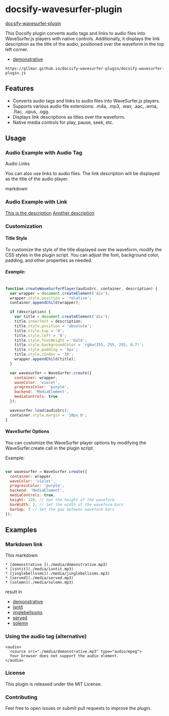 # docsify-wavesurfer-plugin

[docsify-wavesurfer-plugin](https://gllmar.github.io/docsify-wavesurfer-plugin/#/)

This Docsify plugin converts audio tags and links to audio files into WaveSurfer.js players with native controls. Additionally, it displays the link description as the title of the audio, positioned over the waveform in the top left corner.


* [demonstrative ](./media/demonstrative.mp3)

```
https://gllmar.github.io/docsify-wavesurfer-plugin/docsify-wavesurfer-plugin.js
```

## Features

* Converts audio tags and links to audio files into WaveSurfer.js players.
* Supports various audio file extensions: .m4a, .mp3, .wav, .aac, .wma, .flac, .opus, .ogg.
* Displays link descriptions as titles over the waveform.
* Native media controls for play, pause, seek, etc.



## Usage

### Audio Example with Audio Tag

<audio>
  <source src="path/to/your/audiofile.mp3" type="audio/mpeg">
  Your browser does not support the audio element.
</audio>

Audio Links

You can also use links to audio files. The link description will be displayed as the title of the audio player.

markdown

### Audio Example with Link

[This is the description](./media/demonstrative.mp3)
[Another description](./media/isntit.mp3)

### Customization
#### Title Style

To customize the style of the title displayed over the waveform, modify the CSS styles in the plugin script. You can adjust the font, background color, padding, and other properties as needed.

##### Example:

```javascript

function createWaveSurferPlayer(audioSrc, container, description) {
  var wrapper = document.createElement('div');
  wrapper.style.position = 'relative';
  container.appendChild(wrapper);

  if (description) {
    var title = document.createElement('div');
    title.innerText = description;
    title.style.position = 'absolute';
    title.style.top = '0';
    title.style.left = '0';
    title.style.fontWeight = 'bold';
    title.style.backgroundColor = 'rgba(255, 255, 255, 0.7)';
    title.style.padding = '5px';
    title.style.zIndex = '10';
    wrapper.appendChild(title);
  }

  var wavesurfer = WaveSurfer.create({
    container: wrapper,
    waveColor: 'violet',
    progressColor: 'purple',
    backend: 'MediaElement',
    mediaControls: true
  });

  wavesurfer.load(audioSrc);
  container.style.margin = '10px 0';
}
```

#### WaveSurfer Options

You can customize the WaveSurfer player options by modifying the WaveSurfer.create call in the plugin script.

Example:

```javascript

var wavesurfer = WaveSurfer.create({
  container: wrapper,
  waveColor: 'violet',
  progressColor: 'purple',
  backend: 'MediaElement',
  mediaControls: true,
  height: 128, // Set the height of the waveform
  barWidth: 2, // Set the width of the waveform bars
  barGap: 3 // Set the gap between waveform bars
});

```



## Examples

### Markdown link

This markdown 

```
* [demonstrative ](./media/demonstrative.mp3)
* [isntit](./media/isntit.mp3)
* [jinglebellssms](./media/jinglebellssms.mp3)
* [served](./media/served.mp3)
* [solemn](./media/solemn.mp3)
```
result in 

* [demonstrative ](./media/demonstrative.mp3)
* [isntit](./media/isntit.mp3)
* [jinglebellssms](./media/jinglebellssms.mp3)
* [served](./media/served.mp3)
* [solemn](./media/solemn.mp3)



### Using the audio tag (alternative)

```
<audio>
  <source src="./media/demonstrative.mp3" type="audio/mpeg">
  Your browser does not support the audio element.
</audio>
```

<audio>
  <source src="./media/demonstrative.mp3" type="audio/mpeg">
  Your browser does not support the audio element.
</audio>


### License

This plugin is released under the MIT License.



### Contributing


Feel free to open issues or submit pull requests to improve the plugin.